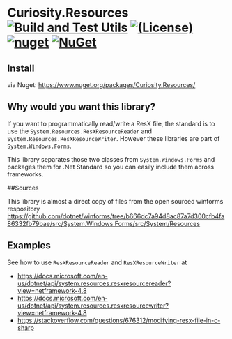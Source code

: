 # Curiosity.Resources [![Build and Test Utils](https://github.com/siisltd/Curiosity.Resources/actions/workflows/build.yml/badge.svg)](https://github.com/siisltd/Curiosity.Resources/actions/workflows/build.yml) [![(License)](https://img.shields.io/github/license/siisltd/curiosity.resources.svg)](https://github.com/siisltd/Curiosity.Resources/blob/master/LICENSE) [![nuget](https://img.shields.io/nuget/v/Curiosity.Resources)](https://www.nuget.org/packages/Curiosity.Resources/) [![NuGet](https://img.shields.io/nuget/dt/Curiosity.Resources)](https://www.nuget.org/packages/Curiosity.Resources)

## Install
via Nuget: https://www.nuget.org/packages/Curiosity.Resources/

## Why would you want this library?
If you want to programmatically read/write a ResX file, the standard is to use the `System.Resources.ResXResourceReader` and `System.Resources.ResXResourceWriter`. However these libraries are part of `System.Windows.Forms`. 

This library separates those two classes from `System.Windows.Forms` and packages them for .Net Standard so you can easily include them across
frameworks.

##Sources

This library is almost a direct copy of files from the open sourced winforms respository  
https://github.com/dotnet/winforms/tree/b666dc7a94d8ac87a7d300cfb4fa86332fb79bae/src/System.Windows.Forms/src/System/Resources

## Examples

See how to use `ResXResourceReader` and `ResXResourceWriter` at
- https://docs.microsoft.com/en-us/dotnet/api/system.resources.resxresourcereader?view=netframework-4.8
- https://docs.microsoft.com/en-us/dotnet/api/system.resources.resxresourcewriter?view=netframework-4.8
- https://stackoverflow.com/questions/676312/modifying-resx-file-in-c-sharp
